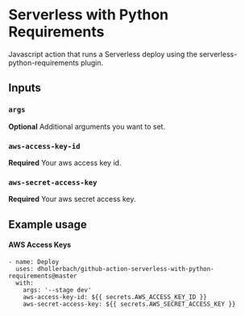 # Serverless with Python Requirements

Javascript action that runs a Serverless deploy using the serverless-python-requirements plugin.

## Inputs

### `args`

**Optional** Additional arguments you want to set.

### `aws-access-key-id`

**Required** Your aws access key id.

### `aws-secret-access-key`

**Required** Your aws secret access key.

## Example usage

#### AWS Access Keys
```
- name: Deploy
  uses: dhollerbach/github-action-serverless-with-python-requirements@master
  with:
    args: '--stage dev'
    aws-access-key-id: ${{ secrets.AWS_ACCESS_KEY_ID }}
    aws-secret-access-key: ${{ secrets.AWS_SECRET_ACCESS_KEY }}
```